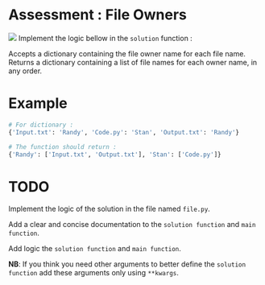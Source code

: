 # Assessment : File Owners
![](https://www.technipages.com/wp-content/uploads/2019/12/File-Header.jpg)
Implement the logic bellow in the `solution` function :

Accepts a dictionary containing the file owner name for each file name.
Returns a dictionary containing a list of file names for each owner name, in any order.

# Example


```python
# For dictionary : 
{'Input.txt': 'Randy', 'Code.py': 'Stan', 'Output.txt': 'Randy'}

# The function should return :
{'Randy': ['Input.txt', 'Output.txt'], 'Stan': ['Code.py']} 
```

# TODO
Implement the logic of the solution in the file named `file.py`.

Add a clear and concise documentation to the `solution function` and `main function`.

Add logic the `solution function` and `main function`.

**NB**: If you think you need other arguments to better define the `solution function` add these arguments only using `**kwargs`.
